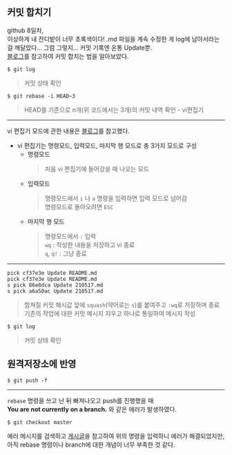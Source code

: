## 커밋 합치기
 github 8일차,  
 이상하게 내 잔디밭이 너무 초록색이다! .md 파일을 계속 수정한 게 log에 남아서라는 걸 깨달았다... 그럼 그렇지... 커밋 기록엔 온통 Update뿐.  
 [블로그](https://madplay.github.io/post/squash-git-commits-with-rebase)를 참고하여 커밋 합치는 법을 알아보았다.

```
$ git log
```
> 커밋 상태 확인

```
$ git rebase -i HEAD~3
```
> HEAD를 기준으로 n개(위 코드에서는 3개)의 커밋 내역 확인 - vi편집기

---
vi 편집기 모드에 관한 내용은 [블로그](https://blockdmask.tistory.com/25)를 참고했다.
- vi 편집기는 명령모드, 입력모드, 마지막 행 모드로 총 3가지 모드로 구성
  - 명령모드
    > 처음 vi 편집기에 들어갔을 때 나오는 모드  
  - 입력모드
    > 명령모드에서 `i` 나 `a` 명령을 입력하면 입력 모드로 넘어감  
    > 명령모드로 돌아오려면 `ESC`  
  - 마지막 행 모드
    > 명령모드에서 `:` 입력  
    > `wq` : 작성한 내용을 저장하고 vi 종료  
    > `q`, `q!` : 그냥 종료  
---

```
pick cf37e3e Update README.md
pick cf37e3e Update README.md
s pick 86e8dca Update 210517.md
s pick a6a50ac Update 210517.md
```
> 합쳐질 커밋 해시값 앞에 `squash`(약어로는 `s`)를 붙여주고 `:wq`로 저장하며 종료  
> 기존의 작업에 대한 커밋 메시지 지우고 하나로 통일하여 메시지 작성

```
$ git log
```
> 커밋 상태 확인

## 원격저장소에 반영

```
$ git push -f
```

---
`rebase` 명령을 쓰고 난 뒤 빠져나오고 push를 진행했을 때  
**You are not currently on a branch.** 와 같은 에러가 발생하였다.
```
$ git checkout master
```
에러 메시지를 검색하고 [게시글](https://okky.kr/article/437352)을 참고하여 위의 명령을 입력하니 에러가 해결되었지만,  
아직 rebase 명령이나 branch에 대한 개념이 너무 부족한 것 같다.
